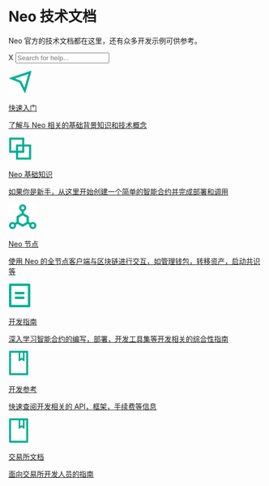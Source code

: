 <div>
    <div class="text-center">
        <h1 class="m-0 p-0">Neo 技术文档</h1>
        <p>Neo 官方的技术文档都在这里，还有众多开发示例可供参考。</p>
        <div class="search-bar2">
            <i class="fas fa-search"></i>
            <span class="search-de2">X</span>
            <input id="sInput2" type="text" class="form-control pl-5" placeholder="Search for help...">
            <div class="search-re2">
                <ul id="sResult2" class="p-0"></ul>
            </div>
        </div>
    </div>
    <div class="row">
        <div class="col-12 col-md-6 my-3 align-items-stretch">
            <a class="home-link p-4" href="gettingstarted/prerequisites.html">
                <img src="assets/section1.svg" />
                <div class="div2">
                    <p class="m-0">快速入门</p>
                    <p class="p2">了解与 Neo 相关的基础背景知识和技术概念</p>
                </div>
            </a>
        </div>
        <div class="col-12 col-md-6 my-3 align-items-stretch">
            <a class="home-link p-4" href="basic/concept/blockchain/block.html">
                <img src="assets/section2.svg" />
                <div class="div2">
                    <p class="m-0">Neo 基础知识</p>
                    <p class="p2">如果你是新手，从这里开始创建一个简单的智能合约并完成部署和调用</p>
                </div>
            </a>
        </div>
        <div class="col-12 col-md-6 my-3 align-items-stretch">
            <a class="home-link p-4" href="node/introduction.html">
                <img src="assets/section3.svg" />
                <div class="div2">
                    <p class="m-0">Neo 节点</p>
                    <p class="p2">使用 Neo 的全节点客户端与区块链进行交互，如管理钱包，转移资产，启动共识等</p>
                </div>
            </a>
        </div>
        <div class="col-12 col-md-6 my-3 align-items-stretch">
            <a class="home-link p-4" href="develop/network/testnet.html">
                <img src="assets/section4.svg" />
                <div class="div2">
                    <p class="m-0">开发指南</p>
                    <p class="p2">深入学习智能合约的编写，部署，开发工具集等开发相关的综合性指南</p>
                </div>
            </a>
        </div>
        <div class="col-12 col-md-6 my-3 align-items-stretch">
            <a class="home-link p-4" href="reference/rpc/latest-version/api.html">
                <img src="assets/section5.svg" />
                <div class="div2">
                    <p class="m-0">开发参考</p>
                    <p class="p2">快速查阅开发相关的 API，框架，手续费等信息</p>
                </div>
            </a>
        </div>
        <div class="col-12 col-md-6 my-3 align-items-stretch">
            <a class="home-link p-4" href="exchange/general.html">
                <img src="assets/section5.svg" />
                <div class="div2">
                    <p class="m-0">交易所文档</p>
                    <p class="p2">面向交易所开发人员的指南</p>
                </div>
            </a>
        </div>
    </div>
</div>
<link href="index.css" rel="stylesheet" />